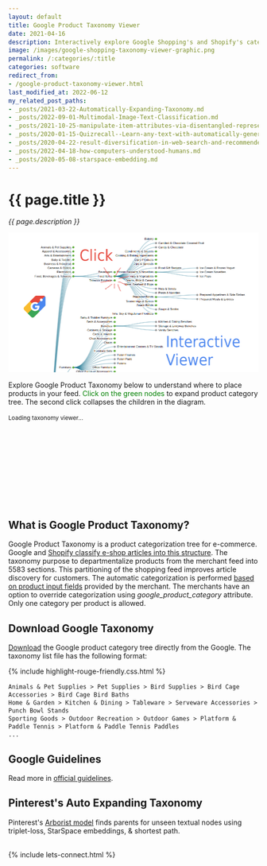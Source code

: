 ```yaml
---
layout: default
title: Google Product Taxonomy Viewer
date: 2021-04-16
description: Interactively explore Google Shopping's and Shopify's categories to configure products in your feed.
image: /images/google-shopping-taxonomy-viewer-graphic.png
permalink: /:categories/:title
categories: software
redirect_from:
- /google-product-taxonomy-viewer.html
last_modified_at: 2022-06-12
my_related_post_paths:
- _posts/2021-03-22-Automatically-Expanding-Taxonomy.md
- _posts/2022-09-01-Multimodal-Image-Text-Classification.md
- _posts/2021-10-25-manipulate-item-attributes-via-disentangled-representation.md
- _posts/2020-01-15-Quizrecall--Learn-any-text-with-automatically-generated-quiz.md
- _posts/2020-04-22-result-diversification-in-web-search-and-recommenders.md
- _posts/2022-04-18-how-computers-understood-humans.md
- _posts/2020-05-08-starspace-embedding.md
---
```




# {{ page.title }}

<i>{{ page.description }}</i>

![Google Product Taxonomy Interactive Viewer ](/images/google-shopping-taxonomy-viewer-graphic.png)

Explore Google Product Taxonomy below to understand where to place products in your feed.
<span style="color: green">Click on the green nodes</span> to expand product category tree. The second click collapses the children in the diagram.

<script src="/js/d3.v6.min.js" type="text/javascript"></script>
<script src="/js/google-shopping-taxonomy.js" type="text/javascript"></script>

<small id="d3noScript">
    Loading taxonomy viewer...
</small>

<svg id="d3view" style="width: 90%; height: auto; overflow: auto !important;"></svg>


## What is Google Product Taxonomy?

Google Product Taxonomy is a product categorization tree for e-commerce.
Google and [Shopify classify e-shop articles into this structure](https://help.shopify.com/en/manual/online-sales-channels/facebook/checkout-on-instagram-and-facebook/product-categories).
The taxonomy purpose to departmentalize products from the merchant feed into 5583 sections.
This partitioning of the shopping feed improves article discovery for customers.
The automatic categorization is performed [based on product input fields](https://support.google.com/merchants/answer/6324436?hl=en) provided by the merchant.
The merchants have an option to override categorization using _google_product_category_ attribute.
Only one category per product is allowed.

## Download Google Taxonomy
[Download](http://google.com/basepages/producttype/taxonomy.en-US.txt) the Google product category tree directly from the Google. The taxonomy list file has the following format:

{% include highlight-rouge-friendly.css.html %}

```text
Animals & Pet Supplies > Pet Supplies > Bird Supplies > Bird Cage Accessories > Bird Cage Bird Baths
Home & Garden > Kitchen & Dining > Tableware > Serveware Accessories > Punch Bowl Stands
Sporting Goods > Outdoor Recreation > Outdoor Games > Platform & Paddle Tennis > Platform & Paddle Tennis Paddles
...
```

## Google Guidelines
Read more in [official guidelines](https://support.google.com/merchants/answer/6324436?hl=en#zippy=%2Cshopping-ads-campaigns%2Capparel-products).


## Pinterest's Auto Expanding Taxonomy
Pinterest's [Arborist model](/ml/Automatically-Expanding-Taxonomy) finds parents for unseen textual nodes using triplet-loss, StarSpace embeddings, & shortest path.


<br>
{% include lets-connect.html %}